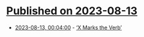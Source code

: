 # [Published on 2023-08-13](index.md)

* [2023-08-13, 00:04:00](https://soylentnews.org/article.pl?sid=23/08/12/1047236&from=rss) - [‘X Marks the Verb’](https://soylentnews.org/article.pl?sid=23/08/12/1047236&from=rss)
